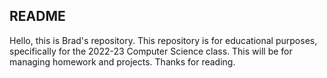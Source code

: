 ## README

Hello, this is Brad's repository. This repository is for educational purposes, specifically for the 2022-23 Computer Science class. 
This will be for managing homework and projects. Thanks for reading.
